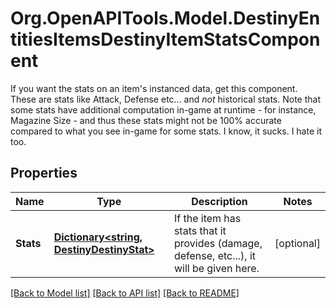 # Org.OpenAPITools.Model.DestinyEntitiesItemsDestinyItemStatsComponent
If you want the stats on an item's instanced data, get this component.  These are stats like Attack, Defense etc... and *not* historical stats.  Note that some stats have additional computation in-game at runtime - for instance, Magazine Size - and thus these stats might not be 100% accurate compared to what you see in-game for some stats. I know, it sucks. I hate it too.

## Properties

Name | Type | Description | Notes
------------ | ------------- | ------------- | -------------
**Stats** | [**Dictionary&lt;string, DestinyDestinyStat&gt;**](DestinyDestinyStat.md) | If the item has stats that it provides (damage, defense, etc...), it will be given here. | [optional] 

[[Back to Model list]](../README.md#documentation-for-models) [[Back to API list]](../README.md#documentation-for-api-endpoints) [[Back to README]](../README.md)

